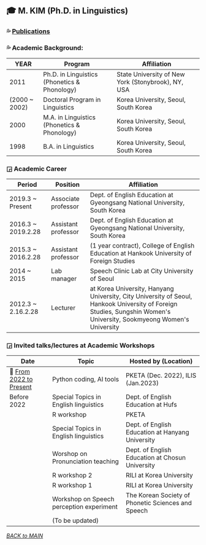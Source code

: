## 🎓 M. KIM (Ph.D. in Linguistics)

### 💦 [Publications](https://github.com/MK316/MK316.github.io/blob/main/res/publications.md)

### 💦 Academic Background:

| YEAR | Program | Affiliation |
|------|---------|-------------|
| 2011 | Ph.D. in Linguistics (Phonetics & Phonology)| State University of New York (Stonybrook), NY, USA|  
|(2000 ~ 2002)| Doctoral Program in Linguistics| Korea University, Seoul, South Korea|  
|2000 | M.A. in Linguistics (Phonetics & Phonology) | Korea University, Seoul, South Korea  |
|1998 | B.A. in Linguistics | Korea University, Seoul, South Korea  |
  
### ◲ Academic Career 

| Period | Position | Affiliation | 
|--------|----------|-------------|
|2019.3 ~ Present | Associate professor | Dept. of English Education at Gyeongsang National University, South Korea |  
|2016.3 ~ 2019.2.28 | Assistant professor | Dept. of English Education at Gyeongsang National University, South Korea |  
|2015.3 ~ 2016.2.28 | Assistant professor | (1 year contract), College of English Education at Hankook University of Foreign Studies |
|2014 ~ 2015 | Lab manager | Speech Clinic Lab at City University of Seoul  |
|2012.3 ~ 2.16.2.28 | Lecturer | at Korea University, Hanyang University, City University of Seoul, Hankook University of Foreign Studies, Sungshin Women's University, Sookmyeong Women's University | 
 
### ◲ Invited talks/lectures at Academic Workshops 


| Date | Topic | Hosted by (Location)|
|------|-------|-----------|
| 🐳 [From 2022 to Present](https://github.com/MK316/workshops) | Python coding, AI tools |PKETA (Dec. 2022), ILIS (Jan.2023) |  
| Before 2022| Special Topics in English linguistics | Dept. of English Education at Hufs |
| | R workshop | PKETA |  
| | Special Topics in English linguistics | Dept. of English Education at Hanyang University |
| | Worshop on Pronunciation teaching | Dept. of English Education at Chosun University |
| | R workshop 2| RILI at Korea University |
| | R workshop 1 | RILI at Korea University |
| | Workshop on Speech perception experiment | The Korean Society of Phonetic Sciences and Speech |
| | (To be updated) |



_[BACK to MAIN](../README.md)_
